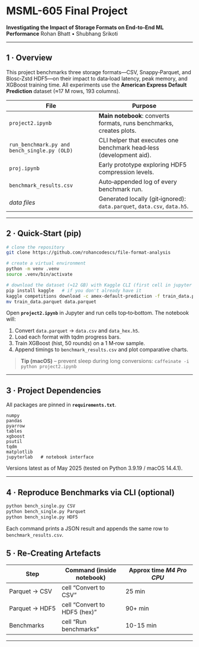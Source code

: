 # MSML-605 Final Project

**Investigating the Impact of Storage Formats on End‑to‑End ML Performance**
Rohan Bhatt • Shubhang Srikoti

---

## 1 · Overview

This project benchmarks three storage formats—CSV, Snappy‑Parquet, and Blosc‑Zstd HDF5—on their impact to data‑load latency, peak memory, and XGBoost training time. All experiments use the **American Express Default Prediction** dataset (≈17 M rows, 193 columns).

| File                    | Purpose                                                                         |
| ----------------------- | ---------------------------------------------------------------------------       |
| `project2.ipynb`        | **Main notebook**: converts formats, runs benchmarks, creates plots.                            |
| `run_benchmark.py and bench_single.py (OLD)`       | CLI helper that executes one benchmark head‑less (development aid).         |
| `proj.ipynb`            | Early prototype exploring HDF5 compression levels.                                                      |
| `benchmark_results.csv` | Auto‑appended log of every benchmark run.                                   |
| *data files*            | Generated locally (git‑ignored): `data.parquet`, `data.csv`, `data.h5`. |

---

## 2 · Quick‑Start (pip)

```bash
# clone the repository
git clone https://github.com/rohancodescs/file-format-analysis

# create a virtual environment
python -m venv .venv
source .venv/bin/activate 

# download the dataset (≈12 GB) with Kaggle CLI (first cell in jupyter notebook, instructions below if you want to use CLI)
pip install kaggle   # if you don't already have it
kaggle competitions download -c amex-default-prediction -f train_data.parquet
mv train_data.parquet data.parquet
```

Open **`project2.ipynb`** in Jupyter and run cells top‑to‑bottom. The notebook will:

1. Convert `data.parquet` → `data.csv` and `data_hex.h5`.
2. Load each format with tqdm progress bars.
3. Train XGBoost (hist, 50 rounds) on a 1 M‑row sample.
4. Append timings to `benchmark_results.csv` and plot comparative charts.

> **Tip (macOS)** – prevent sleep during long conversions:
> `caffeinate -i python project2.ipynb`

---

## 3 · Project Dependencies

All packages are pinned in **`requirements.txt`**.

```
numpy
pandas
pyarrow
tables
xgboost
psutil
tqdm
matplotlib
jupyterlab   # notebook interface
```

Versions latest as of May 2025 (tested on Python 3.9.19 / macOS 14.4.1).

---

## 4 · Reproduce Benchmarks via CLI (optional)

```bash
python bench_single.py CSV
python bench_single.py Parquet
python bench_single.py HDF5
```

Each command prints a JSON result and appends the same row to `benchmark_results.csv`.


## 5 · Re‑Creating Artefacts

| Step           | Command (inside notebook)    | Approx time *M4 Pro CPU* |
| -------------- | ---------------------------- | -------------------- |
| Parquet → CSV  | cell “Convert to CSV”        | 25 min               |
| Parquet → HDF5 | cell “Convert to HDF5 (hex)” | 90+ min              |
| Benchmarks     | cell “Run benchmarks”        | 10-15 min              |

---
